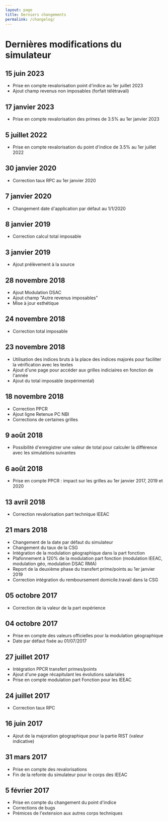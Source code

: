 ```yaml
---
layout: page
title: Derniers changements
permalink: /changelog/
---
```



# Dernières modifications du simulateur

## 15 juin 2023

* Prise en compte revalorisation point d'indice au 1er juillet 2023
* Ajout champ revenus non imposables (forfait télétravail)

## 17 janvier 2023

* Prise en compte revalorisation des primes de 3.5% au 1er janvier 2023

## 5 juillet 2022

* Prise en compte revalorisation du point d'indice de 3.5% au 1er juillet 2022

## 30 janvier 2020

* Correction taux RPC au 1er janvier 2020

## 7 janvier 2020

* Changement date d'application par défaut au 1/1/2020

## 8 janvier 2019

* Correction calcul total imposable

## 3 janvier 2019

* Ajout prélèvement à la source

## 28 novembre 2018

* Ajout Modulation DSAC
* Ajout champ "Autre revenus imposables"
* Mise à jour esthétique


## 24 novembre 2018

* Correction total imposable

## 23 novembre 2018

* Utilisation des indices bruts à la place des indices majorés pour faciliter la vérification avec les textes
* Ajout d'une page pour accéder aux grilles indiciaires en fonction de l'année
* Ajout du total imposable (expérimental)

## 18 novembre 2018

* Correction PPCR
* Ajout ligne Retenue PC NBI
* Corrections de certaines grilles

## 9 août 2018

* Possibilité d'enregistrer une valeur de total pour calculer la différence avec les simulations suivantes

## 6 août 2018

* Prise en compte PPCR : impact sur les grilles au 1er janvier 2017, 2019 et 2020

## 13 avril 2018

* Correction revalorisation part technique IEEAC

## 21 mars 2018

* Changement de la date par défaut du simulateur
* Changement du taux de la CSG
* Intégration de la modulation géographique dans la part fonction
* Plafonnement à 120% de la modulation part fonction (modulation IEEAC, modulation géo, modulation DSAC RMA)
* Report de la deuxième phase du transfert prime/points au 1er janvier 2019
* Correction intégration du remboursement domicile.travail dans la CSG

## 05 octobre 2017

* Correction de la valeur de la part expérience

## 04 octobre 2017

* Prise en compte des valeurs officielles pour la modulation géographique
* Date par défaut fixée au 01/07/2017

## 27 juillet 2017

* Intégration PPCR transfert primes/points
* Ajout d'une page récapitulant les évolutions salariales
* Prise en compte modulation part Fonction pour les IEEAC

## 24 juillet 2017

* Correction taux RPC

## 16 juin 2017

* Ajout de la majoration géographique pour la partie RIST (valeur indicative)

## 31 mars 2017

* Prise en compte des revalorisations
* Fin de la refonte du simulateur pour le corps des IEEAC

## 5 février 2017

* Prise en compte du changement du point d'indice
* Corrections de bugs
* Prémices de l'extension aux autres corps techniques